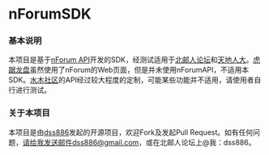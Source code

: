 nForumSDK
=========

### 基本说明

本项目是基于[nForum API](https://github.com/xw2423/nForum/wiki/nForum-API)开发的SDK，经测试适用于[北邮人论坛](http://bbs.byr.cn)和[天地人大](http://www.tdrd.org)。[虎踞龙盘](http://bbs.seu.edu.cn/)虽然使用了nForum的Web页面，但是并未使用nForumAPI，不适用本SDK。[水木社区](http://www.newsmth.net)的API经过较大程度的定制，可能某些功能并不适用，请使用者自行进行测试。

### 关于本项目

本项目是由[dss886](http://www.dss886.com)发起的开源项目，欢迎Fork及发起Pull Request。如有任何问题，请给我发送邮件dss886@gmail.com，或在北邮人论坛上@我：dss886。